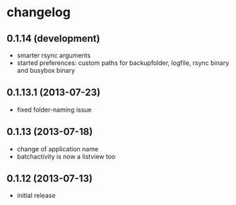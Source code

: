 changelog
=========

0.1.14 (development)
--------------------
 * smarter rsync arguments
 * started preferences: custom paths for backupfolder, logfile, rsync binary and busybox binary

0.1.13.1 (2013-07-23)
--------------------
 * fixed folder-naming issue
 
0.1.13 (2013-07-18)
------------------
 * change of application name
 * batchactivity is now a listview too

0.1.12 (2013-07-13)
------------------
 * initial release